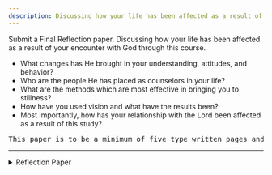 ```yaml
---
description: Discussing how your life has been affected as a result of your encounter with God through this course.
---
```


Submit a Final Reflection paper. Discussing how your life has been affected as a result of your encounter with God through this course.

- What changes has He brought in your understanding, attitudes, and behavior?
- Who are the people He has placed as counselors in your life?
- What are the methods which are most effective in bringing you to stillness?
- How have you used vision and what have the results been?
- Most importantly, how has your relationship with the Lord been affected as a result of this study?

<pre>
This paper is to be a minimum of five type written pages and is due at the end of the course.
</pre>

<hr class='section' />

<details>
   <summary>Reflection Paper</summary>
   <h3>Reflections</h3>

   <p>
      This course has provoked me to confront my hermeneutic of subjectivity and unmasked my hubristic tendencies in approaching God. The class did not fundamentally change my philosophy of ministry or theology; however, the material expressed in this class has transmogrified my thoughts and assumptions about the human desire to encounter the divine. The course’s vociferous polemicizing against Western rationalism triggered my exploration into the head versus heart dichotomy; unexpectedly, I found the peace that surpassed all mortal faculties through the consummation not only of the mind and heart but yielding my strength and soul as well.
   </p>

   <p>
      I live and minister between cultural traditions with distinctive philosophies and theologies; they are conflicting, opposing, and sometimes perplexingly self-contradictory. Even within the same tradition, I was persuaded to be aware of varying views and perspectives. Each culture carries multiple dimensions within its respective tradition. Gospel contextualizing is an enormous and necessary undertaking in the growing diversified and multicultural Body of Christ. Theologizing from varying contextual paradigms requires humility to be self-critical and the generosity to listen to perspectives I disagree with. This course forced me to scrutinize my heart and dismantle its anesthetized assumptions. From the start, I approached this course from a purely academic supposition. However, the subjective stance of the material, coupled with the perspectivistic structure of students’ experiences, challenged my objective pursuit and exacerbated my divergency. As I struggled against the pervasive subjective individualistic tendencies, I noticed that the same egoistical propensity erupted within. My zeal for orthodoxy has caused me to become profoundly obstinate. If I had participated in the Lord’s company, would I indeed hear Jesus say, “Ye know not what manner of spirit ye are of” (Luke 9:55)? Has the weathered ministry calcified my heart into an inconsequential relic of an obscured past? The Lord denounced my unwillingness to see the colossal beam obscuring my vision as I tried vainly to criticize the twig in another man’s ministry (Mat 7:1-5).
   </p>

   <blockquote>
      So Paul, standing in the midst of the Areopagus, said: “Men of Athens, I perceive that in every way you are very religious. For as I passed along and observed the objects of your worship, I found also an altar with this inscription: ‘To the unknown god.’ What therefore you worship as unknown, this I proclaim to you.
      <br/>— Acts 17:22-23 (ESV)
   </blockquote>

   <p>
      The human desire to meet the divine is a powerful instinct. On Mars’ hill, Paul explained this mortal impulse, saying the Athenians ignorantly desire to worship without knowing the subject of their devotion. My quest to peek into the supernatural was rooted in my upbringing. I grew up agnostic, straddling different faith traditions and learning to move fluidly in ambiguities between Confucianism, Buddhism, Catholicism, and Protestantism. When I arrived in the States, my pantheistic world collapsed into a quasireligious Christianity steeped in the moralistic Vietnamese American spirit. I was unconcerned that my church was antagonistic to hyper-spiritual expressivism until my encounter with God. After a basal shift in my metaphysical paradigm resulting from a confrontation with the Holy God, my essence and predilections were reconstituted.
   </p>

   <p>
      Everything I once held in sincerity vaporized in a forgotten smoke. I prayed for everyone and shared my testimony, irrespective of time, space, or authority — my zeal led to the withdrawal of our membership at the local church. I quickly learned how to traverse the spiritual world in signs and wonders. I gravitated toward everything supernatural while scorning traditions and institutions. As I listened to students in the class anecdotally articulate their encounters with God, I was transported back to the early days of our house church. The nostalgia overtook me by surprise as I was mesmerized by the idiosyncratic nature of the various subjective divine interpretations. When God breathed life into man, the divine essence imprinted deep within the human soul becomes awakened as humanity turns again to seek his Creator. The knowledge of a transcendent God who loves us and “is touched with the feelings of our infirmities” (Heb 4:15) is painfully uncommon in this age of expediency. Seeing my fellow students yearn to encounter God was both endearing and disquieting. The spiritual dryness in this generation is exacerbated by living vicariously through social media postings; with the rise and eventual triumph of artificial intelligence, curated fantasies become limitless.
   </p>

   <blockquote>
      His divine power has granted to us all things that pertain to life and godliness, through the knowledge of him who called us to his own glory and excellence, by which he has granted to us his precious and very great promises, so that through them you may become partakers of the divine nature, having escaped from the corruption that is in the world because of sinful desire.
      <br/>— 2 Peter 1:3-4 (ESV)
   </blockquote>

   <p>
      God has promised to grant us the knowledge of Him and partake in His divine nature. As our hearts yearn to encounter God in incomprehensible ways, the natural finds consolation in the supernatural. However, the inescapable subjectivity of experiences without the ability to discern the spirit of truth from error (1 John 4:6) can lead to spiritual presumptuousness that may lead some into heterodoxy or away from biblical teachings.
   </p>

   <p>
      Driving a hard wedge between rationalism and emotionalism tends to create superficial schismatic tendencies that exacerbate extremism. Jesus is our Mediator between the Holy God and ungodly sinners, reconciling the world unto Himself (Heb 8:6). The Church is called to bring men to Christ through the same conciliatory ministry, which requires the use of all faculties, including the mind, heart, soul, and strength (2 Cor 5:18; Luke 10:27). The Holy Trinity is infinite and incomprehensible, it is contemptuous for any mortal to approach God presumptuously without the blood of Jesus, whether through reasons or emotions (Rom 11:33). In the Lord’s presence, our wisdom is utter foolishness (1 Cor 3:19). After the presumptuous king died, Isaiah stood in the splendor of God’s majestic presence, he wanted to speak, but he realized his facility for language is defiled:
   </p>

   <blockquote>
      Then said I, Woe is me! for I am undone; because I am a man of unclean lips, and I dwell in the midst of a people of unclean lips: for mine eyes have seen the King, the LORD of hosts.
      <br/>— Isaiah 6:5 (KJV)
   </blockquote>

   <p>
      In the Western philosophical tradition starting from Pythagoras, epistemological rationalism has formed the basis for how we perceive the ultimate nature of reality. However, the undeniable perception of life’s evanescent nature clashes with the static view of Pythagoras’ “all is number” logic; when these powerful forces collide, the results are polarizing beliefs, either in rationalism or empiricism. I vacillated between these polarities with every assignment. To use my emotions in experiencing God requires rationalizing esotericism — I gave up and ping-ponged down the paradoxical abyss.
   </p>

   <blockquote>
      But that is not the way you learned Christ.
      <br/>— Ephesians 4:20 (ESV)
   </blockquote>

   <p>
      I cannot exegete my way into God’s presence, nor is the Lord impressed with man’s erudition. Deciphering epistemological heuristics, while intellectually provocative, was unhelpful in encountering God. The Apostle’s admonition silenced these clamorous rhetorics for me, “I will pray with the spirit, and I will pray with the understanding also: I will sing with the spirit, and I will sing with the understanding also” (1 Cor 14:15). I am left with two things: I will pray, and I will sing — Soli Deo gloria!
   </p>
</details>
